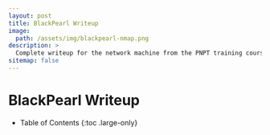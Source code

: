 ```yaml
---
layout: post
title: BlackPearl Writeup
image: 
  path: /assets/img/blackpearl-nmap.png
description: >
  Complete writeup for the network machine from the PNPT training course.
sitemap: false
---
```


# BlackPearl Writeup

- Table of Contents
{:toc .large-only}